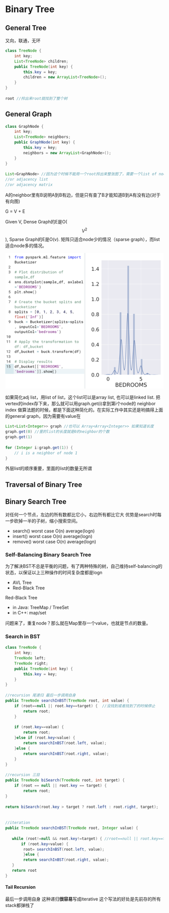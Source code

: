 # Binary Tree

## General Tree 

又向，联通，无环

```java
class TreeNode {
    int key;
    List<TreeNode> children;
    public TreeNode(int key) {
        this.key = key;
        children = new ArrayList<TreeNode>();
    }
}

root //拎出来root就找到了整个树
```

## General Graph

```java
class GraphNode {
    int key;
    List<TreeNode> neighbors;
    public GraphNode(int key) {
        this.key = key;
        neighbors = new ArrayList<GraphNode>();
    }
}

List<GraphNode> //因为这个时候不能用一个root拎出来整张图了，需要一个list of node
//or adjacency list
//or adjacency matrix
```

A的neighbor里有B说明A到B有边，但是只有查了B才能知道B到A有没有边\(对于有向图\)

G = V + E 

Given V, Dense Graph的E是O\( $$V^2$$ \), Sparse Graph的E是O\(v\). 矩阵只适合node少的情况（sparse graph），而list适合node多的情况。

![](../.gitbook/assets/image%20%2825%29.png)

如果简化adj list，用list of list，这个list可以是array list, 也可以是linked list. 把vertex的index存下来，那么就可以用graph.get\(i\)拿到第i个node的 neighbor index 做算法题的时候，都是下面这种简化的。在实际工作中其实还是哟搞得上面的general graph，因为需要有value在

```java
List<List<Integer>> graph //也可以 Array<Array<Integer>> 如果知道长度
graph.get(0) //里的list的长度就是0的neighbor的个数
graph.get(1)

for (Integer i:graph.get(1)) {
    // i is a neighbor of node 1
}
```

外层list的顺序重要，里面的list的数量无所谓

## Traversal of Binary Tree

## Binary Search Tree

对任何一个节点，左边的所有数都比它小，右边所有都比它大 优势是search时每一步砍掉一半的子树，缩小搜索空间。

* search\(\)     worst case O\(n\) average\(logn\)
* insert\(\)       worst case O\(n\) average\(logn\)
* remove\(\)    worst case O\(n\) average\(logn\)

### Self-Balancing Binary Search Tree

为了解决BST不总是平衡的问题，有了两种特殊的树，自己维持self-balancing的状态，以保证以上三种操作的时间复杂度都是logn

* AVL Tree
* Red-Black Tree

Red-Black Tree

* in Java: TreeMap / TreeSet
* in C++: map/set

问题来了，重复node？那么就在Map里存一个value，也就是节点的数量。

### Search in BST

```java
class TreeNode {
    int key;
    TreeNode left;
    TreeNode right;
    public TreeNode(int key) {
        this.key = key;
    }
}

//recursion 尾递归 最后一步调用自身
public TreeNode searchInBST(TreeNode root, int value) {
    if (root==null || root.key==target) {  //没找到或者找到了的时候停止
        return root;
    }
    
    if (root.key==value) {
        return root;
    }else if (root.key<value) {
        return searchInBST(root.left, value);
    }else {
        return searchInBST(root.right, value);
    } 
}

//recursion 三目
public TreeNode biSearch(TreeNode root, int target) {
	if (root == null || root.key == target) {
		return root;
}
		
return biSearch(root.key > target ? root.left : root.right, target);


//iteration
public TreeNode searchInBST(TreeNode root, Integer value) {
   
   while (root!=null && root.key!=target) { //root==null || root.key==target
       if (root.key<value) {
        root= searchInBST(root.left, value);
        }else {
        return searchInBST(root.right, value);
   }
   return root
} 
```

#### Tail Recursion 

最后一步调用自身 这种递归**很容易**写成iterative 这个写法的好处是先前存的所有stack都弹栈了



